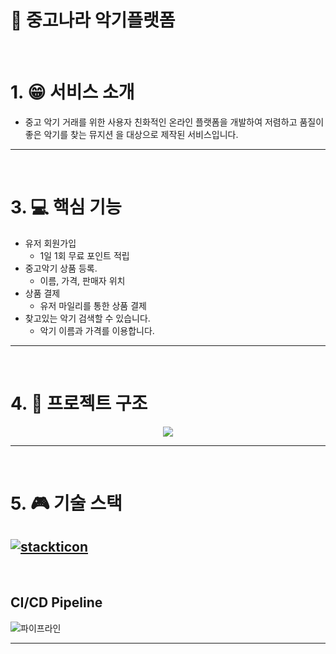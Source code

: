 # :musical_note: 중고나라 악기플랫폼
<br>



# 1. :grin: 서비스 소개
* 중고 악기 거래를 위한 사용자 친화적인 온라인 플랫폼을 개발하여 저렴하고 품질이 좋은 악기를 찾는 뮤지션
 을 대상으로  제작된 서비스입니다.
---
<br>



# 3. :computer: 핵심 기능
* 유저 회원가입
    * 1일 1회 무료 포인트 적립
* 중고악기 상품 등록.
    * 이름, 가격, 판매자 위치
* 상품 결제
   * 유저 마일리를 통한 상품 결제
* 찾고있는 악기 검색할 수 있습니다.
    * 악기 이름과 가격를 이용합니다.

---
<br>

# 4. :department_store: 프로젝트 구조
<p align="center"><img src="images/architecture.png"></p>

---
<br>

# 5. :video_game: 기술 스택
[![stackticon](https://firebasestorage.googleapis.com/v0/b/stackticon-81399.appspot.com/o/images%2F1704862539534?alt=media&token=11555bd0-8255-480b-9d6d-3f1b67593a94)](https://github.com/msdio/stackticon)
---
<br>

## CI/CD Pipeline
![파이프라인](https://github.com/RudySeo/gitflow_example/assets/78248966/4432526e-3391-4424-bee9-362e89583003)

---
<br>

